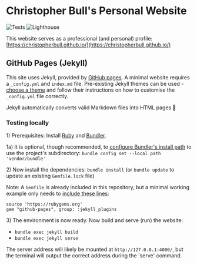 # Christopher Bull's Personal Website

![Tests](https://github.com/ChristopherBull/christopherbull.github.io/workflows/Tests/badge.svg) ![Lighthouse](https://github.com/ChristopherBull/christopherbull.github.io/workflows/Lighthouse/badge.svg)

This website serves as a professional (and personal) profile:\
[https://christopherbull.github.io/](https://christopherbull.github.io/)

## GitHub Pages (Jekyll)

This site uses Jekyll, provided by [GitHub pages](https://pages.github.com/). A minimal website requires a `_config.yml` and `index.md` file. Pre-existing Jekyll themes can be used - [choose a theme](https://pages.github.com/themes/) and follow their instructions on how to customise the `_config.yml` file correctly.

Jekyll automatically converts valid Markdown files into HTML pages 🚀

### Testing locally

1\) Prerequisites: Install [Ruby](https://www.ruby-lang.org/) and [Bundler](https://bundler.io/).

1a\) It is optional, though recommended, to [configure Bundler's install path](https://jekyllrb.com/tutorials/using-jekyll-with-bundler/#configure-bundler-install-path) to use the project's subdirectory: `bundle config set --local path 'vendor/bundle'`

2\) Now install the dependencies: `bundle install` (or `bundle update` to update an existing `Gemfile.lock` file)

Note: A `Gemfile` is already included in this repository, but a minimal working example only needs to [include these lines](https://github.com/github/pages-gem):

```Gemfile
source 'https://rubygems.org'
gem "github-pages", group: :jekyll_plugins
```

3\) The environment is now ready. Now build and serve (run) the website:

* `bundle exec jekyll build`
* `bundle exec jekyll serve`

The server address will likely be mounted at `http://127.0.0.1:4000/`, but the terminal will output the correct address during the 'serve' command.
